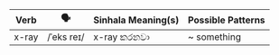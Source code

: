 | Verb  | 🗣️          | Sinhala Meaning(s) | Possible Patterns |
| ----- | ---------- | ------------------ | ----------------- |
| x-ray | /ˈeks reɪ/ | x-ray කරනවා         | ~ something             |